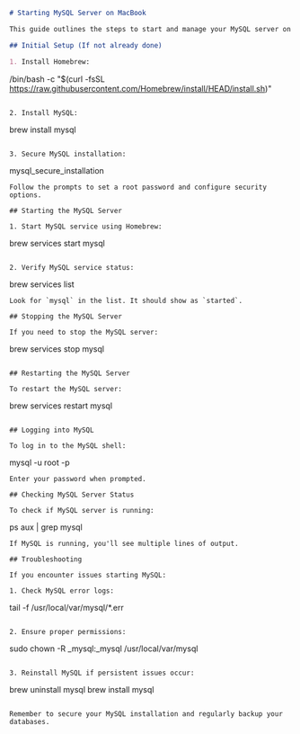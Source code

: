 ```markdown
# Starting MySQL Server on MacBook

This guide outlines the steps to start and manage your MySQL server on a MacBook.

## Initial Setup (If not already done)

1. Install Homebrew:
   ```
   /bin/bash -c "$(curl -fsSL https://raw.githubusercontent.com/Homebrew/install/HEAD/install.sh)"
   ```

2. Install MySQL:
   ```
   brew install mysql
   ```

3. Secure MySQL installation:
   ```
   mysql_secure_installation
   ```
   Follow the prompts to set a root password and configure security options.

## Starting the MySQL Server

1. Start MySQL service using Homebrew:
   ```
   brew services start mysql
   ```

2. Verify MySQL service status:
   ```
   brew services list
   ```
   Look for `mysql` in the list. It should show as `started`.

## Stopping the MySQL Server

If you need to stop the MySQL server:

```
brew services stop mysql
```

## Restarting the MySQL Server

To restart the MySQL server:

```
brew services restart mysql
```

## Logging into MySQL

To log in to the MySQL shell:

```
mysql -u root -p
```
Enter your password when prompted.

## Checking MySQL Server Status

To check if MySQL server is running:

```
ps aux | grep mysql
```
If MySQL is running, you'll see multiple lines of output.

## Troubleshooting

If you encounter issues starting MySQL:

1. Check MySQL error logs:
   ```
   tail -f /usr/local/var/mysql/*.err
   ```

2. Ensure proper permissions:
   ```
   sudo chown -R _mysql:_mysql /usr/local/var/mysql
   ```

3. Reinstall MySQL if persistent issues occur:
   ```
   brew uninstall mysql
   brew install mysql
   ```

Remember to secure your MySQL installation and regularly backup your databases.
```